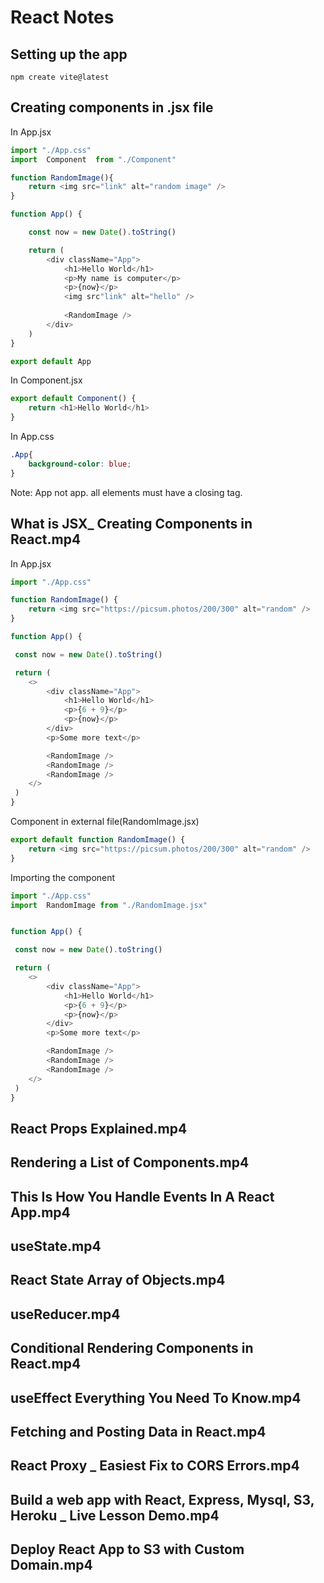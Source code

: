 # React Notes

## Setting up the app

```
npm create vite@latest
```

## Creating components in .jsx file

In App.jsx

```javascript
import "./App.css"
import  Component  from "./Component"

function RandomImage(){
	return <img src="link" alt="random image" />
}

function App() {

	const now = new Date().toString()

	return (
		<div className="App">
			<h1>Hello World</h1>	
			<p>My name is computer</p>
			<p>{now}</p>
			<img src"link" alt="hello" />
			
			<RandomImage />
		</div>
	)
}

export default App
```

In Component.jsx

```javascript
export default Component() {
	return <h1>Hello World</h1>
}
```

In App.css

```css
.App{
	background-color: blue;
}
```

Note: App not app. all elements must have a closing tag.

## What is JSX_ Creating Components in React.mp4

In App.jsx

```javascript
import "./App.css"

function RandomImage() {
	return <img src="https://picsum.photos/200/300" alt="random" />
}

function App() {

 const now = new Date().toString()

 return (
	<>
		<div className="App">
			<h1>Hello World</h1>
			<p>{6 + 9}</p>
			<p>{now}</p>	
		</div>
		<p>Some more text</p>

		<RandomImage />
		<RandomImage />
		<RandomImage />
	</>
 )
}
```
Component in external file(RandomImage.jsx)

```javascript
export default function RandomImage() {
	return <img src="https://picsum.photos/200/300" alt="random" />
}
```

Importing the component

```javascript
import "./App.css"
import 	RandomImage from "./RandomImage.jsx"


function App() {

 const now = new Date().toString()

 return (
	<>
		<div className="App">
			<h1>Hello World</h1>
			<p>{6 + 9}</p>
			<p>{now}</p>	
		</div>
		<p>Some more text</p>

		<RandomImage />
		<RandomImage />
		<RandomImage />
	</>
 )
}
```

## React Props Explained.mp4
## Rendering a List of Components.mp4
## This Is How You Handle Events In A React App.mp4
## useState.mp4
## React State Array of Objects.mp4
## useReducer.mp4
## Conditional Rendering Components in React.mp4
## useEffect Everything You Need To Know.mp4
## Fetching and Posting Data in React.mp4
## React Proxy _ Easiest Fix to CORS Errors.mp4
## Build a web app with React, Express, Mysql, S3, Heroku _ Live Lesson Demo.mp4
## Deploy React App to S3 with Custom Domain.mp4
